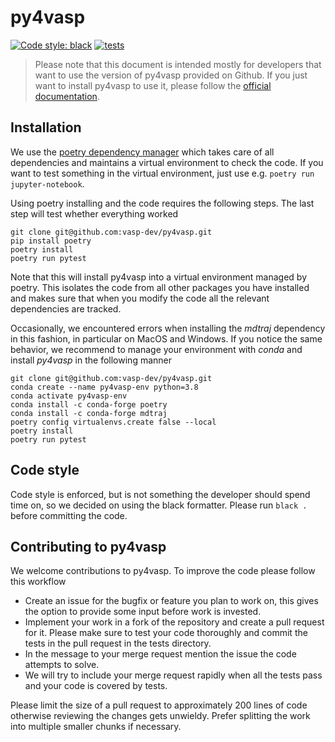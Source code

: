 # py4vasp

[![Code style: black](https://img.shields.io/badge/code%20style-black-000000.svg)](https://github.com/psf/black)
[![tests](https://github.com/vasp-dev/py4vasp/actions/workflows/test.yml/badge.svg)](https://github.com/vasp-dev/py4vasp/actions/workflows/test.yml)

> Please note that this document is intended mostly for developers that want to use
> the version of py4vasp provided on Github. If you just want to install py4vasp to
> use it, please follow the [official documentation](https://vasp.at/py4vasp/latest).

## Installation

We use the [poetry dependency manager](https://python-poetry.org/) which takes care of
all dependencies and maintains a virtual environment to check the code. If you want to
test something in the virtual environment, just use e.g. ```poetry run jupyter-notebook```.

Using poetry installing and the code requires the following steps. The last step will
test whether everything worked
~~~shell
git clone git@github.com:vasp-dev/py4vasp.git
pip install poetry
poetry install
poetry run pytest
~~~
Note that this will install py4vasp into a virtual environment managed by poetry. This
isolates the code from all other packages you have installed and makes sure that when
you modify the code all the relevant dependencies are tracked.

Occasionally, we encountered errors when installing the *mdtraj* dependency in this
fashion, in particular on MacOS and Windows. If you notice the same behavior, we
recommend to manage your environment with *conda* and install *py4vasp* in the
following manner
~~~shell
git clone git@github.com:vasp-dev/py4vasp.git
conda create --name py4vasp-env python=3.8
conda activate py4vasp-env
conda install -c conda-forge poetry
conda install -c conda-forge mdtraj
poetry config virtualenvs.create false --local
poetry install
poetry run pytest
~~~

## Code style

Code style is enforced, but is not something the developer should spend time on, so we
decided on using the black formatter. Please run ```black .``` before committing the code.

## Contributing to py4vasp

We welcome contributions to py4vasp. To improve the code please follow this workflow

* Create an issue for the bugfix or feature you plan to work on, this gives the option
  to provide some input before work is invested.
* Implement your work in a fork of the repository and create a pull request for it.
  Please make sure to test your code thoroughly and commit the tests in the pull
  request in the tests directory.
* In the message to your merge request mention the issue the code attempts to solve.
* We will try to include your merge request rapidly when all the tests pass and your
  code is covered by tests.

Please limit the size of a pull request to approximately 200 lines of code
otherwise reviewing the changes gets unwieldy. Prefer splitting the work into
multiple smaller chunks if necessary.
